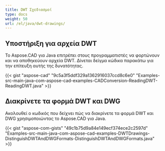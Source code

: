 ```yaml
---
title: DWT Σχεδιασμοί
type: docs
weight: 50
url: /el/java/dwt-drawings/
---
```


## **Υποστήριξη για αρχεία DWT**
Το Aspose.CAD για Java επιτρέπει στους προγραμματιστές να φορτώνουν και να αποθηκεύουν αρχεία DWT. Δίνεται δείγμα κώδικα παρακάτω για την επίτευξη αυτής της δυνατότητας.

{{< gist "aspose-cad" "9c5a3f5ddf329a1362916037ccd8c6e0" "Examples-src-main-java-com-aspose-cad-examples-CADConversion-ReadingDWT-ReadingDWT.java" >}}
## **Διακρίνετε τα φορμά DWT και DWG**
Ακολουθεί ο κωδικός που δείχνει πώς να διακρίνετε τα φορμά DWT και DWG χρησιμοποιώντας το Aspose.CAD για Java.

{{< gist "aspose-com-gists" "49c1b75d9a84e149ecf374ece2c2597d" "Examples-src-main-java-com-aspose-cad-examples-DWTDrawings-DistinguishDWTAndDWGFormats-DistinguishDWTAndDWGFormats.java" >}}
